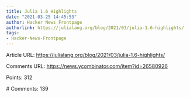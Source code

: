 ```yaml
---
title: Julia 1.6 Highlights
date: "2021-03-25 14:45:53"
author: Hacker News Frontpage
authorlink: https://julialang.org/blog/2021/03/julia-1.6-highlights/
tags:
- Hacker-News-Frontpage
---
```


<p>Article URL: <a href="https://julialang.org/blog/2021/03/julia-1.6-highlights/">https://julialang.org/blog/2021/03/julia-1.6-highlights/</a></p>
<p>Comments URL: <a href="https://news.ycombinator.com/item?id=26580926">https://news.ycombinator.com/item?id=26580926</a></p>
<p>Points: 312</p>
<p># Comments: 139</p>
